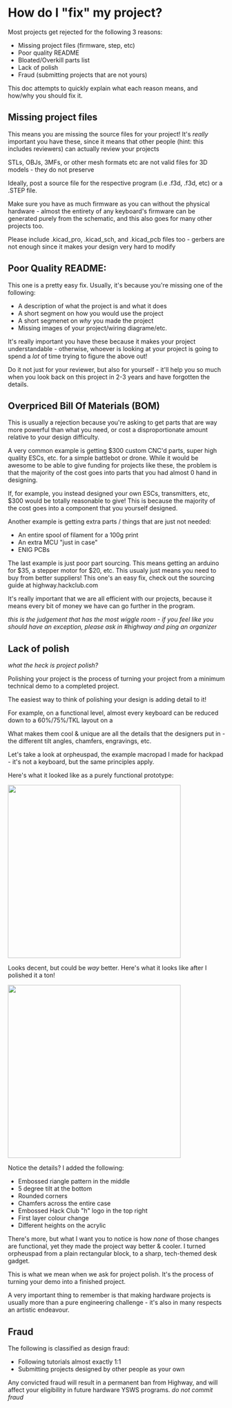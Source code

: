 # How do I "fix" my project?

Most projects get rejected for the following 3 reasons:
- Missing project files (firmware, step, etc)
- Poor quality README
- Bloated/Overkill parts list
- Lack of polish
- Fraud (submitting projects that are not yours)

This doc attempts to quickly explain what each reason means, and how/why you should fix it.

## Missing project files
This means you are missing the source files for your project! It's *really* important you have these, since it means that other people (hint: this includes reviewers) can actually review your projects

STLs, OBJs, 3MFs, or other mesh formats etc are not valid files for 3D models - they do not preserve 

Ideally, post a source file for the respective program (i.e .f3d, .f3d, etc) or a .STEP file.

Make sure you have as much firmware as you can without the physical hardware - almost the entirety of any keyboard's firmware can be generated purely from the schematic, and this also goes for many other projects too.

Please include .kicad_pro, .kicad_sch, and .kicad_pcb files too - gerbers are not enough since it makes your design very hard to modify

## Poor Quality README:

This one is a pretty easy fix. Usually, it's because you're missing one of the following:

- A description of what the project is and what it does
- A short segment on how you would use the project
- A short segmenet on *why* you made the project
- Missing images of your project/wiring diagrame/etc.

It's really important you have these because it makes your project understandable - otherwise, whoever is looking at your project is going to spend a *lot* of time trying to figure the above out!

Do it not just for your reviewer, but also for yourself - it'll help you so much when you look back on this project in 2-3 years and have forgotten the details.

## Overpriced Bill Of Materials (BOM)

This is usually a rejection because you're asking to get parts that are way more powerful than what you need, or cost a disproportionate amount relative to your design difficulty.

A very common example is getting $300 custom CNC'd parts, super high quality ESCs, etc. for a simple battlebot or drone. While it would be awesome to be able to give funding for projects like these, the problem is that the majority of the cost goes into parts that you had almost 0 hand in designing. 

If, for example, you instead designed your own ESCs, transmitters, etc, $300 would be totally reasonable to give! This is because the majority of the cost goes into a component that you yourself designed.

Another example is getting extra parts / things that are just not needed:
- An entire spool of filament for a 100g print
- An extra MCU "just in case"
- ENIG PCBs

The last example is just poor part sourcing. This means getting an arduino for $35, a stepper motor for $20, etc. This usualy just means you need to buy from better suppliers! This one's an easy fix, check out the sourcing guide at highway.hackclub.com

It's really important that we are all efficient with our projects, because it means every bit of money we have can go further in the program.

*this is the judgement that has the most wiggle room - if you feel like you should have an exception, please ask in #highway and ping an organizer*

## Lack of polish

*what the heck is project polish?*

Polishing your project is the process of turning your project from a minimum technical demo to a completed project.

The easiest way to think of polishing your design is adding detail to it!

For example, on a functional level, almost every keyboard can be reduced down to a 60%/75%/TKL layout on a 

What makes them cool & unique are all the details that the designers put in - the different tilt angles, chamfers, engravings, etc. 

Let's take a look at orpheuspad, the example macropad I made for hackpad - it's not a keyboard, but the same principles apply.

Here's what it looked like as a purely functional prototype:

<img src="https://hc-cdn.hel1.your-objectstorage.com/s/v3/600c5d170ef8341a36e90ad14c53245d383afd15_image.png" width="400"/>

Looks decent, but could be *way* better. Here's what it looks like after I polished it a ton!

<img src="https://hc-cdn.hel1.your-objectstorage.com/s/v3/a00982621f8f94532ac8d508a83f39504c0a2b4c_image.png" width="400"/>

Notice the details? I added the following:
- Embossed riangle pattern in the middle
- 5 degree tilt at the bottom
- Rounded corners
- Chamfers across the entire case
- Embossed Hack Club "h" logo in the top right
- First layer colour change
- Different heights on the acrylic

There's more, but what I want you to notice is how *none* of those changes are functional, yet they made the project way better & cooler. I turned orpheuspad from a plain rectangular block, to a sharp, tech-themed desk gadget.

This is what we mean when we ask for project polish. It's the process of turning your demo into a finished project.

A very important thing to remember is that making hardware projects is usually more than a pure engineering challenge - it's also in many respects an artistic endeavour.

<!-- (need help making it look good? check out the guide here) -->

## Fraud

The following is classified as design fraud:

- Following tutorials almost exactly 1:1
- Submitting projects designed by other people as your own

Any convicted fraud will result in a permanent ban from Highway, and will affect your eligibility in future hardware YSWS programs. *do not commit fraud*